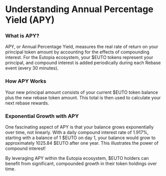 # Understanding Annual Percentage Yield (APY)

### What is APY? <a href="#what-is-apy" id="what-is-apy"></a>

APY, or Annual Percentage Yield, measures the real rate of return on your principal token amount by accounting for the effects of compounding interest. For the Eutopia ecosystem, your $EUTO tokens represent your principal, and compound interest is added periodically during each Rebase event (every 30 minutes).

### How APY Works <a href="#how-apy-works" id="how-apy-works"></a>

Your new principal amount consists of your current $EUTO token balance plus the new rebase token amount. This total is then used to calculate your next rebase rewards.

### Exponential Growth with APY <a href="#exponential-growth-with-apy" id="exponential-growth-with-apy"></a>

One fascinating aspect of APY is that your balance grows exponentially over time, not linearly. With a daily compound interest rate of 1.917%, starting with a balance of 1 $EUTO on day 1, your balance would grow to approximately 1025.84 $EUTO after one year. This illustrates the power of compound interest!

By leveraging APY within the Eutopia ecosystem, $EUTO holders can benefit from significant, compounded growth in their token holdings over time.
